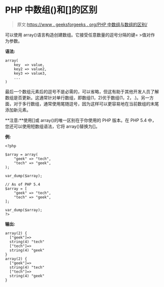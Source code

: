 # PHP 中数组()和[]的区别

> 原文:[https://www . geeksforgeeks . org/PHP 中数组与数组的区别/](https://www.geeksforgeeks.org/difference-between-array-and-in-php/)

可以使用 array()语言构造创建数组。它接受任意数量的逗号分隔的键= >值对作为参数。

**语法:**

```
array(
    key  => value,
    key2 => value2,
    key3 => value3,
    ...
)

```

最后一个数组元素后的逗号不是必需的，可以省略，但这有助于其他开发人员了解数组是否更新。这通常针对单行数组，即数组(1，2)优于数组(1，2，.)。另一方面，对于多行数组，通常使用尾随逗号，因为这样可以更容易地在当前数组的末尾添加新元素。

**注意:**使用[]或 array()的唯一区别在于你使用的 PHP 版本。在 PHP 5.4 中，您还可以使用短数组语法，它将 array()替换为[]。

**例:**

```
<?php

$array = array(
    "geek" => "tech",
    "tech" => "geek",
);

var_dump($array);

// As of PHP 5.4
$array = [
    "geek" => "tech",
    "tech" => "geek",
];

var_dump($array);
?>
```

**输出:**

```
array(2) {
  ["geek"]=>
  string(4) "tech"
  ["tech"]=>
  string(4) "geek"
}
array(2) {
  ["geek"]=>
  string(4) "tech"
  ["tech"]=>
  string(4) "geek"
}

```